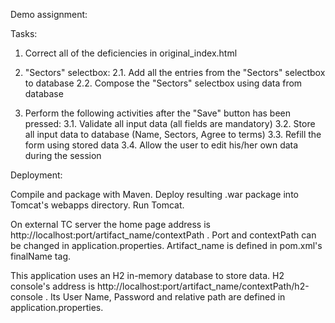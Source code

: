 Demo assignment:

Tasks:
1. Correct all of the deficiencies in original_index.html

2. "Sectors" selectbox:
2.1. Add all the entries from the "Sectors" selectbox to database
2.2. Compose the "Sectors" selectbox using data from database

3. Perform the following activities after the "Save" button has been pressed: 
3.1. Validate all input data (all fields are mandatory)
3.2. Store all input data to database (Name, Sectors, Agree to terms)
3.3. Refill the form using stored data 
3.4. Allow the user to edit his/her own data during the session


Deployment:

Compile and package with Maven. Deploy resulting .war package into Tomcat's webapps directory. Run Tomcat. 

On external TC server the home page address is 
http://localhost:port/artifact_name/contextPath
. Port and contextPath can be changed in application.properties. 
Artifact_name is defined in pom.xml's finalName tag.

This application uses an H2 in-memory database to store data. H2 console's address is 
http://localhost:port/artifact_name/contextPath/h2-console
 . Its User Name, Password and relative path are defined in application.properties. 